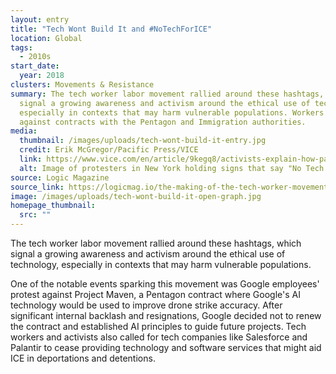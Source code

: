 ```yaml
---
layout: entry
title: "Tech Wont Build It and #NoTechForICE"
location: Global
tags:
  - 2010s
start_date:
  year: 2018
clusters: Movements & Resistance
summary: The tech worker labor movement rallied around these hashtags, which
  signal a growing awareness and activism around the ethical use of technology,
  especially in contexts that may harm vulnerable populations. Workers protested
  against contracts with the Pentagon and Immigration authorities.
media:
  thumbnail: /images/uploads/tech-wont-build-it-entry.jpg
  credit: Erik McGregor/Pacific Press/VICE
  link: https://www.vice.com/en/article/9kegq8/activists-explain-how-palantirs-tech-is-used-in-ice-raids
  alt: Image of protesters in New York holding signs that say "No Tech for ICE."
source: Logic Magazine
source_link: https://logicmag.io/the-making-of-the-tech-worker-movement/full-text/
image: /images/uploads/tech-wont-build-it-open-graph.jpg
homepage_thumbnail:
  src: ""
---
```

The tech worker labor movement rallied around these hashtags, which signal a growing awareness and activism around the ethical use of technology, especially in contexts that may harm vulnerable populations. 

One of the notable events sparking this movement was Google employees' protest against Project Maven, a Pentagon contract where Google's AI technology would be used to improve drone strike accuracy. After significant internal backlash and resignations, Google decided not to renew the contract and established AI principles to guide future projects. Tech workers and activists also called for tech companies like Salesforce and Palantir to cease providing technology and software services that might aid ICE in deportations and detentions.